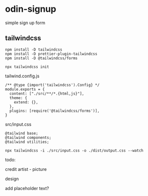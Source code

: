 # odin-signup

simple sign up form

## tailwindcss

```
npm install -D tailwindcss
npm install -D prettier-plugin-tailwindcss
npm install -D @tailwindcss/forms

npx tailwindcss init
```

tailwind.config.js

```
/** @type {import('tailwindcss').Config} */
module.exports = {
  content: ["./src/**/*.{html,js}"],
  theme: {
    extend: {},
  },
  plugins: [require('@tailwindcss/forms')],
}
```

src/input.css

```
@tailwind base;
@tailwind components;
@tailwind utilities;
```

```
npx tailwindcss -i ./src/input.css -o ./dist/output.css --watch
```

todo: 

credit artist - picture

design

add placeholder text?